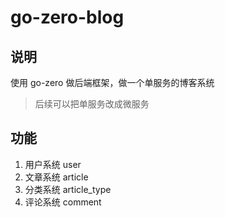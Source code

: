 # go-zero-blog

## 说明

使用 go-zero 做后端框架，做一个单服务的博客系统

> 后续可以把单服务改成微服务

## 功能

1. 用户系统 user
2. 文章系统 article
3. 分类系统 article_type
4. 评论系统 comment

